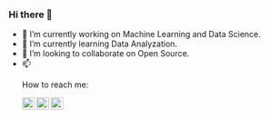 ### Hi there 👋
<ul>
  <li>🔭 I’m currently working on Machine Learning and Data Science.</li>
  <li>🌱 I’m currently learning Data Analyzation.</li>
  <li>👯 I’m looking to collaborate on Open Source.</li>
  <li>📫 <p>How to reach me:</p>  <a href="https://www.linkedin.com/in/shubham-singh-356ba5168">
          <img align="left" alt="Shubham LinkdeIN" width="22px" src="https://cdn.jsdelivr.net/npm/simple-icons@v3/icons/linkedin.svg" />
          </a>
          <a href="mailto :subhdec99@gmail.com">
          <img align="left" alt="Shubham Gmail" width="22px" src="https://cdn.jsdelivr.net/npm/simple-icons@v3/icons/telegram.svg" />
          </a>
          <a href="https://www.instagram.com/shutt3rbug_/">
          <img align="left" alt="Shubham Instagram" width="22px" src="https://cdn.jsdelivr.net/npm/simple-icons@v3/icons/instagram.svg" />
          </a>
  </li>
</ul>
    



<!--
**suubh/suubh** is a ✨ _special_ ✨ repository because its `README.md` (this file) appears on your GitHub profile.

Here are some ideas to get you started:

- 🔭 I’m currently working on ...
- 🌱 I’m currently learning ...
- 👯 I’m looking to collaborate on ...
- 🤔 I’m looking for help with ...
- 💬 Ask me about ...
- 📫 How to reach me: ...
- 😄 Pronouns: ...
- ⚡ Fun fact: ...
-->

